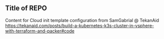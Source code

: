 ## Title of REPO


Content for Cloud init template configuration from SamGabrial @ TekanAid
https://tekanaid.com/posts/build-a-kubernetes-k3s-cluster-in-vsphere-with-terraform-and-packer#code

<!-- BEGIN_TF_DOCS -->
